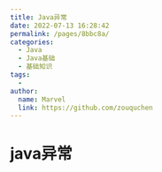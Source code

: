 ```yaml
---
title: Java异常
date: 2022-07-13 16:28:42
permalink: /pages/8bbc8a/
categories:
  - Java
  - Java基础
  - 基础知识
tags:
  - 
author: 
  name: Marvel
  link: https://github.com/zouquchen
---
```

# java异常